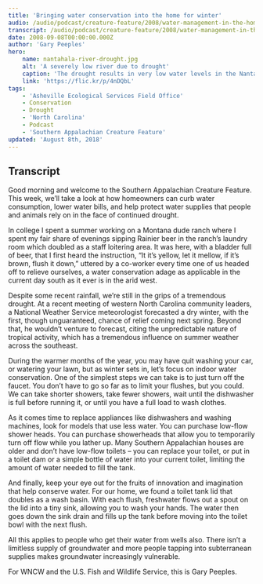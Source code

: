 ```yaml
---
title: 'Bringing water conservation into the home for winter'
audio: /audio/podcast/creature-feature/2008/water-management-in-the-home.mp3
transcript: /audio/podcast/creature-feature/2008/water-management-in-the-home.mp3
date: 2008-09-08T00:00:00.000Z
author: 'Gary Peeples'
hero:
    name: nantahala-river-drought.jpg
    alt: 'A severely low river due to drought'
    caption: 'The drought results in very low water levels in the Nantahala River. <a href="https://flic.kr/p/4nDQbL">Photo</a> by Dana Lane, CC BY-NC-ND 2.0.'
    link: 'https://flic.kr/p/4nDQbL'
tags:
    - 'Asheville Ecological Services Field Office'
    - Conservation
    - Drought
    - 'North Carolina'
    - Podcast
    - 'Southern Appalachian Creature Feature'
updated: 'August 8th, 2018'
---
```


## Transcript

Good morning and welcome to the Southern Appalachian Creature Feature. This week, we’ll take a look at how homeowners can curb water consumption, lower water bills, and help protect water supplies that people and animals rely on in the face of continued drought.

In college I spent a summer working on a Montana dude ranch where I spent my fair share of evenings sipping Rainier beer in the ranch’s laundry room which doubled as a staff loitering area. It was here, with a bladder full of beer, that I first heard the instruction, “It it’s yellow, let it mellow, if it’s brown, flush it down,” uttered by a co-worker every time one of us headed off to relieve ourselves, a water conservation adage as applicable in the current day south as it ever is in the arid west.

Despite some recent rainfall, we’re still in the grips of a tremendous drought. At a recent meeting of western North Carolina community leaders, a National Weather Service meteorologist forecasted a dry winter, with the first, though unguaranteed, chance of relief coming next spring. Beyond that, he wouldn’t venture to forecast, citing the unpredictable nature of tropical activity, which has a tremendous influence on summer weather across the southeast.

During the warmer months of the year, you may have quit washing your car, or watering your lawn, but as winter sets in, let’s focus on indoor water conservation. One of the simplest steps we can take is to just turn off the faucet. You don’t have to go so far as to limit your flushes, but you could. We can take shorter showers, take fewer showers, wait until the dishwasher is full before running it, or until you have a full load to wash clothes.

As it comes time to replace appliances like dishwashers and washing machines, look for models that use less water. You can purchase low-flow shower heads. You can purchase showerheads that allow you to temporarily turn off flow while you lather up. Many Southern Appalachian houses are older and don’t have low-flow toilets – you can replace your toilet, or put in a toilet dam or a simple bottle of water into your current toilet, limiting the amount of water needed to fill the tank.

And finally, keep your eye out for the fruits of innovation and imagination that help conserve water. For our home, we found a toilet tank lid that doubles as a wash basin. With each flush, freshwater flows out a spout on the lid into a tiny sink, allowing you to wash your hands. The water then goes down the sink drain and fills up the tank before moving into the toilet bowl with the next flush.

All this applies to people who get their water from wells also. There isn’t a limitless supply of groundwater and more people tapping into subterranean supplies makes groundwater increasingly vulnerable.

For WNCW and the U.S. Fish and Wildlife Service, this is Gary Peeples.